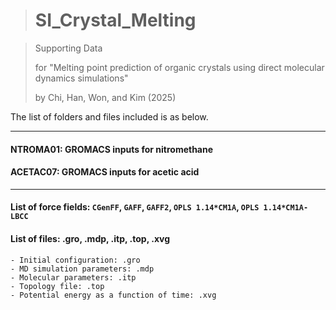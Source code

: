 ># SI_Crystal_Melting

>Supporting Data 
>
>for "Melting point prediction of organic crystals using direct molecular dynamics simulations" 
>
>by Chi, Han, Won, and Kim (2025)

The list of folders and files included is as below.  

---

#### NTROMA01: GROMACS inputs for nitromethane
#### ACETAC07: GROMACS inputs for acetic acid

---

#### **List of force fields**: `CGenFF`, `GAFF`, `GAFF2`, `OPLS 1.14*CM1A`, `OPLS 1.14*CM1A-LBCC`

#### **List of files**:  .gro, .mdp, .itp, .top, .xvg
    - Initial configuration: .gro
    - MD simulation parameters: .mdp
    - Molecular parameters: .itp
    - Topology file: .top
    - Potential energy as a function of time: .xvg
     

